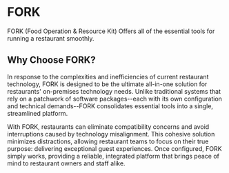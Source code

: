 # FORK
FORK (Food Operation & Resource Kit) Offers all of the essential tools for running a restaurant smoothly.

## Why Choose FORK?
In response to the complexities and inefficiencies of current restaurant technology, FORK is designed to be the ultimate all-in-one solution for restaurants' on-premises technology needs. Unlike traditional systems that rely on a patchwork of software packages--each with its own configuration and technical demands--FORK consolidates essential tools into a single, streamlined platform.

With FORK, restaurants can eliminate compatibility concerns and avoid interruptions caused by technology misalignment. This cohesive solution minimizes distractions, allowing restaurant teams to focus on their true purpose: delivering exceptional guest experiences. Once configured, FORK simply works, providing a reliable, integrated platform that brings peace of mind to restaurant owners and staff alike.
